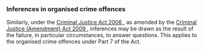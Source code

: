 ###  **Inferences in organised crime offences**

Similarly, under the [ Criminal Justice Act 2006
](https://www.irishstatutebook.ie/eli/2006/act/26/enacted/en/html) , as
amended by the [ Criminal Justice (Amendment) Act 2009
](https://www.irishstatutebook.ie/eli/2009/act/32/enacted/en/html) ,
inferences may be drawn as the result of the failure, in particular
circumstances, to answer questions. This applies to the organised crime
offences under Part 7 of the Act.
